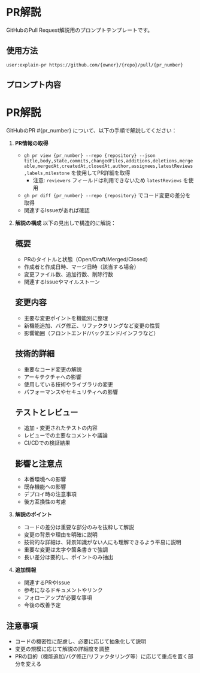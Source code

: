 # PR解説

GitHubのPull Request解説用のプロンプトテンプレートです。

## 使用方法

```
user:explain-pr https://github.com/{owner}/{repo}/pull/{pr_number}
```

## プロンプト内容

# PR解説

GitHubのPR #{pr_number} について、以下の手順で解説してください：

1. **PR情報の取得**
    - `gh pr view {pr_number} --repo {repository} --json title,body,state,commits,changedFiles,additions,deletions,mergeable,mergedAt,createdAt,closedAt,author,assignees,latestReviews,labels,milestone` を使用してPR詳細を取得
      - 注意: `reviewers` フィールドは利用できないため `latestReviews` を使用
    - `gh pr diff {pr_number} --repo {repository}` でコード変更の差分を取得
    - 関連するIssueがあれば確認

2. **解説の構成**
    以下の見出しで構造的に解説：

    ## 概要
    - PRのタイトルと状態（Open/Draft/Merged/Closed）
    - 作成者と作成日時、マージ日時（該当する場合）
    - 変更ファイル数、追加行数、削除行数
    - 関連するIssueやマイルストーン

    ## 変更内容
    - 主要な変更ポイントを機能別に整理
    - 新機能追加、バグ修正、リファクタリングなど変更の性質
    - 影響範囲（フロントエンド/バックエンド/インフラなど）

    ## 技術的詳細
    - 重要なコード変更の解説
    - アーキテクチャへの影響
    - 使用している技術やライブラリの変更
    - パフォーマンスやセキュリティへの影響

    ## テストとレビュー
    - 追加・変更されたテストの内容
    - レビューでの主要なコメントや議論
    - CI/CDでの検証結果

    ## 影響と注意点
    - 本番環境への影響
    - 既存機能への影響
    - デプロイ時の注意事項
    - 後方互換性の考慮

3. **解説のポイント**
    - コードの差分は重要な部分のみを抜粋して解説
    - 変更の背景や理由を明確に説明
    - 技術的な詳細は、背景知識がない人にも理解できるよう平易に説明
    - 重要な変更は太字や箇条書きで強調
    - 長い差分は要約し、ポイントのみ抽出

4. **追加情報**
    - 関連するPRやIssue
    - 参考になるドキュメントやリンク
    - フォローアップが必要な事項
    - 今後の改善予定

## 注意事項
- コードの機密性に配慮し、必要に応じて抽象化して説明
- 変更の規模に応じて解説の詳細度を調整
- PRの目的（機能追加/バグ修正/リファクタリング等）に応じて重点を置く部分を変える
